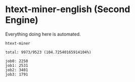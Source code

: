 # htext-miner-english (Second Engine)

Everything doing here is automated.

```
htext-miner

total: 9973/9523 (104.72540165914104%)

job0: 2250
job1: 2531
job2: 3401
job3: 1791
```